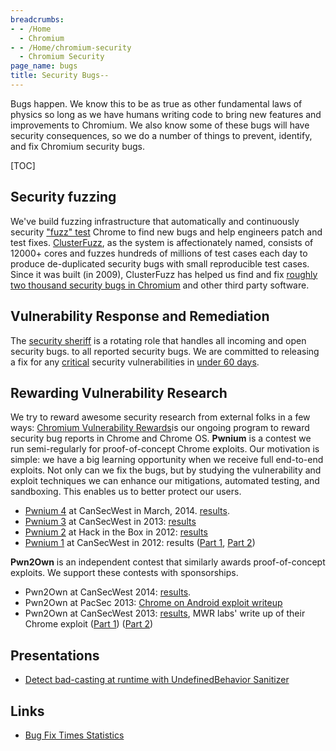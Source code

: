 ```yaml
---
breadcrumbs:
- - /Home
  - Chromium
- - /Home/chromium-security
  - Chromium Security
page_name: bugs
title: Security Bugs--
---
```


Bugs happen. We know this to be as true as other fundamental laws of physics so
long as we have humans writing code to bring new features and improvements to
Chromium. We also know some of these bugs will have security consequences, so we
do a number of things to prevent, identify, and fix Chromium security bugs.

[TOC]

## Security fuzzing

We've build fuzzing infrastructure that automatically and continuously security
["fuzz" test](http://en.wikipedia.org/wiki/Fuzz_testing) Chrome to find new bugs
and help engineers patch and test fixes.
[ClusterFuzz](/Home/chromium-security/bugs/using-clusterfuzz), as the system is
affectionately named, consists of 12000+ cores and fuzzes hundreds of millions
of test cases each day to produce de-duplicated security bugs with small
reproducible test cases. Since it was built (in 2009), ClusterFuzz has helped us
find and fix [roughly two thousand security bugs in
Chromium](https://code.google.com/p/chromium/issues/list) and other third party
software.

## Vulnerability Response and Remediation

The [security sheriff](/Home/chromium-security/security-sheriff) is a rotating
role that handles all incoming and open security bugs. to all reported security
bugs. We are committed to releasing a fix for any
[critical](/developers/severity-guidelines) security vulnerabilities in [under
60
days](http://googleonlinesecurity.blogspot.com/2010/07/rebooting-responsible-disclosure-focus.html).

## Rewarding Vulnerability Research

We try to reward awesome security research from external folks in a few ways:
[Chromium Vulnerability
Rewards](http://www.chromium.org/Home/chromium-security/vulnerability-rewards-program)is
our ongoing program to reward security bug reports in Chrome and Chrome OS.
**Pwnium** is a contest we run semi-regularly for proof-of-concept Chrome
exploits. Our motivation is simple: we have a big learning opportunity when we
receive full end-to-end exploits. Not only can we fix the bugs, but by studying
the vulnerability and exploit techniques we can enhance our mitigations,
automated testing, and sandboxing. This enables us to better protect our users.

*   [Pwnium
            4](http://blog.chromium.org/2014/01/show-off-your-security-skills.html)
            at CanSecWest in March, 2014.
            [results](https://docs.google.com/presentation/d/1c90yZXNHs7w8oi7uXveEOCx5-8O_NZIxolEKalscuAQ/view).
*   [Pwnium
            3](http://blog.chromium.org/2013/01/show-off-your-security-skills-pwn2own.html)
            at CanSecWest in 2013:
            [results](http://blog.chromium.org/2013/03/pwnium-3-and-pwn2own-results.html)
*   [Pwnium
            2](http://blog.chromium.org/2012/08/announcing-pwnium-2.html) at
            Hack in the Box in 2012:
            [results](http://blog.chromium.org/2012/10/pwnium-2-results-and-wrap-up_10.html)
*   [Pwnium
            1](http://blog.chromium.org/2012/02/pwnium-rewards-for-exploits.html)
            at CanSecWest in 2012: results ([Part
            1](http://blog.chromium.org/2012/05/tale-of-two-pwnies-part-1.html),
            [Part
            2](http://blog.chromium.org/2012/06/tale-of-two-pwnies-part-2.html))

**Pwn2Own** is an independent contest that similarly awards proof-of-concept
exploits. We support these contests with sponsorships.

*   Pwn2Own at CanSecWest 2014:
            [results](https://docs.google.com/presentation/d/1c90yZXNHs7w8oi7uXveEOCx5-8O_NZIxolEKalscuAQ/view).
*   Pwn2Own at PacSec 2013: [Chrome on Android exploit
            writeup](https://docs.google.com/document/d/1tHElG04AJR5OR2Ex-m_Jsmc8S5fAbRB3s4RmTG_PFnw/edit)
*   Pwn2Own at CanSecWest 2013:
            [results](http://blog.chromium.org/2013/03/pwnium-3-and-pwn2own-results.html),
            MWR labs' write up of their Chrome exploit ([Part
            1](https://labs.mwrinfosecurity.com/blog/2013/04/19/mwr-labs-pwn2own-2013-write-up---webkit-exploit/))
            ([Part
            2](https://labs.mwrinfosecurity.com/blog/2013/09/06/mwr-labs-pwn2own-2013-write-up---kernel-exploit/))

## Presentations

*   [Detect bad-casting at runtime with UndefinedBehavior
            Sanitizer](https://drive.google.com/file/d/0Bxvv8gduedamTEJCUlN6eERtWUE/view)

## Links

*   [Bug Fix Times
            Statistics](https://docs.google.com/spreadsheets/d/1XyFE36AZFpbPkhu-fQO_Yu8R_eU_7IvsRWSHWXnX7hI/edit#gid=2094956046)